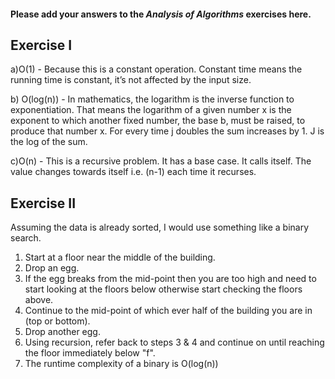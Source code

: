 #### Please add your answers to the **_Analysis of Algorithms_** exercises here.

## Exercise I

a)O(1) - Because this is a constant operation. Constant time means the running time is constant, it’s not affected by the input size.

b) O(log(n)) - In mathematics, the logarithm is the inverse function to exponentiation. That means the logarithm of a given number x is the exponent to which another fixed number, the base b, must be raised, to produce that number x. For every time j doubles the sum increases by 1. J is the log of the sum.

c)O(n) - This is a recursive problem. It has a base case. It calls itself. The value changes towards itself i.e. (n-1) each time it recurses.

## Exercise II

Assuming the data is already sorted, I would use something like a binary search.

1. Start at a floor near the middle of the building.
2. Drop an egg.
3. If the egg breaks from the mid-point then you are too high and need to start looking at the floors below otherwise start checking the floors above.
4. Continue to the mid-point of which ever half of the building you are in (top or bottom).
5. Drop another egg.
6. Using recursion, refer back to steps 3 & 4 and continue on until reaching the floor immediately below "f".
7. The runtime complexity of a binary is O(log(n))
